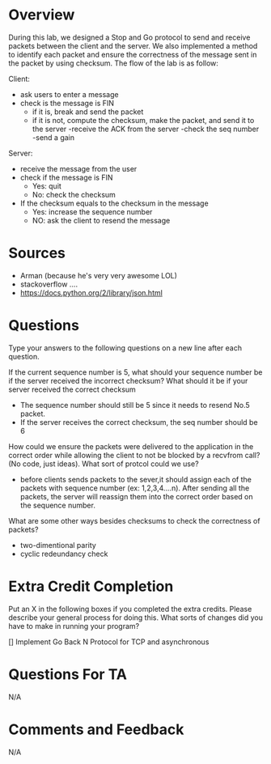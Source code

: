 # Overview

During this lab, we designed a Stop and Go protocol to send and receive packets between the client and the server.  We also implemented a method to identify each packet and ensure the correctness of the message sent in the packet by using checksum.
The flow of the lab is as follow:

Client:
- ask users to enter a message
- check is the message is FIN
	- if it is, break and send the packet
	- if it is not, compute the checksum, make the packet, and send it to the server
-receive the ACK from the server
-check the seq number
-send a gain

Server:
- receive the message from the user
- check if the message is FIN
	- Yes: quit
	- No: check the checksum
- If the checksum equals to the checksum in the message
	- Yes: increase the sequence number
	- NO: ask the client to resend the message
# Sources

- Arman (because he's very very awesome LOL)
- stackoverflow ....
- https://docs.python.org/2/library/json.html

# Questions

Type your answers to the following questions on a new line after each question.

If the current sequence number is 5, what should your sequence number be if the server received the incorrect checksum? What 
should it be if your server received the correct checksum
	
- The sequence number should still be 5 since it needs to resend No.5 packet.
- If the server receives the correct checksum, the seq number should be 6

How could we ensure the packets were delivered to the application in the correct order while allowing the client to not be blocked by a recvfrom call? (No code, just ideas). What sort of protcol could we use?

 - before clients sends packets to the sever,it should assign each of the packets with sequence number (ex: 1,2,3,4....n). After sending all the packets, the server will reassign them into the correct order based on the sequence number.

What are some other ways besides checksums to check the correctness of packets?

- two-dimentional parity
- cyclic redeundancy check

# Extra Credit Completion

Put an X in the following boxes if you completed the extra credits. Please describe your general process for doing this. What sorts of changes did you have to make in running your program?

[] Implement Go Back N Protocol for TCP and asynchronous

# Questions For TA
N/A

# Comments and Feedback
N/A